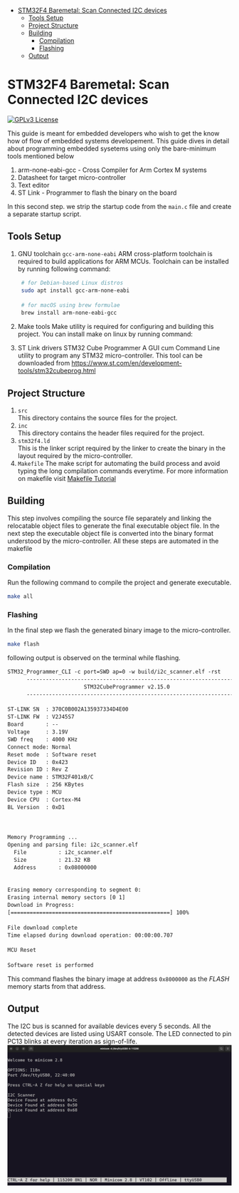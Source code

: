 
<!--toc:start-->
- [STM32F4 Baremetal: Scan Connected I2C devices](#stm32f4-baremetal-scan-connected-i2c-devices)
  - [Tools Setup](#tools-setup)
  - [Project Structure](#project-structure)
  - [Building](#building)
    - [Compilation](#compilation)
    - [Flashing](#flashing)
  - [Output](#output)
<!--toc:end-->

# STM32F4 Baremetal: Scan Connected I2C devices
[![GPLv3 License](https://img.shields.io/badge/License-GPL%20v3-yellow.svg)](https://opensource.org/licenses/)

This guide is meant for embedded developers who wish to get the know how of flow of embedded systems developement. This guide dives in detail about programming embedded sysetems using only the bare-minimum tools mentioned below

1. arm-none-eabi-gcc - Cross Compiler for Arm Cortex M systems
2. Datasheet for target micro-controller
3. Text editor
4. ST Link - Programmer to flash the binary on the board

In this second step. we strip the startup code from the `main.c` file and create a separate startup script.

## Tools Setup

1. GNU toolchain
    `gcc-arm-none-eabi` ARM cross-platform toolchain is required to build applications for ARM MCUs.
    Toolchain can be installed by running following command:

   ```bash
    # for Debian-based Linux distros
    sudo apt install gcc-arm-none-eabi

    # for macOS using brew formulae
    brew install arm-none-eabi-gcc
   ```

2. Make tools 
    Make utility is required for configuring and building this project. You can install make on linux by running command:

2. ST Link drivers
    STM32 Cube Programmer A GUI cum Command Line utility to program any STM32 micro-controller.
    This tool can be downloaded from https://www.st.com/en/development-tools/stm32cubeprog.html

## Project Structure

1. `src`\
   This directory contains the source files for the project.
2. `inc`\
   This directory contains the header files required for the project.
3. `stm32f4.ld`\
   This is the linker script required by the linker to create the binary in the layout required by the micro-controller.
4. `Makefile`
   The make script for automating the build process and avoid typing the long compilation commands everytime. For more information on makefile visit [Makefile Tutorial](https://makefiletutorial.com)


## Building

This step involves compiling the source file separately and linking the relocatable object files to generate the final executable object file. In the next step the executable object file is converted into the binary format understood by the micro-controller.
All these steps are automated in the makefile

### Compilation

Run the following command to compile the project and generate executable.

```bash
make all
```

### Flashing

In the final step we flash the generated binary image to the micro-controller.

```bash
make flash
```
following output is observed on the terminal while flashing.
```txt
STM32_Programmer_CLI -c port=SWD ap=0 -w build/i2c_scanner.elf -rst
      -------------------------------------------------------------------
                        STM32CubeProgrammer v2.15.0                  
      -------------------------------------------------------------------

ST-LINK SN  : 370C0B002A135937334D4E00
ST-LINK FW  : V2J45S7
Board       : --
Voltage     : 3.19V
SWD freq    : 4000 KHz
Connect mode: Normal
Reset mode  : Software reset
Device ID   : 0x423
Revision ID : Rev Z
Device name : STM32F401xB/C
Flash size  : 256 KBytes
Device type : MCU
Device CPU  : Cortex-M4
BL Version  : 0xD1



Memory Programming ...
Opening and parsing file: i2c_scanner.elf
  File          : i2c_scanner.elf
  Size          : 21.32 KB 
  Address       : 0x08000000 


Erasing memory corresponding to segment 0:
Erasing internal memory sectors [0 1]
Download in Progress:
[==================================================] 100% 

File download complete
Time elapsed during download operation: 00:00:00.707

MCU Reset

Software reset is performed
```

This command flashes the binary image at address `0x8000000` as the _FLASH_ memory starts from that address.

## Output

The I2C bus is scanned for available devices every 5 seconds. All the detected devices are listed using USART console.
The LED connected to pin PC13 blinks at every iteration as sign-of-life.
![List of devices detected by scanner](./docs/out.png)
